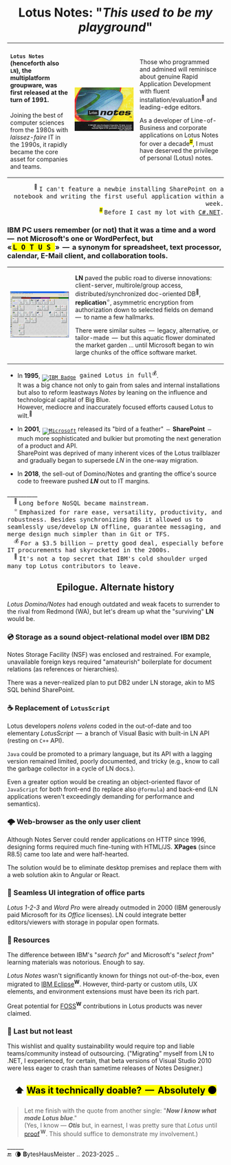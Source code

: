 <h1 align="center">Lotus Notes: "<i>This used to be my playground</i>"</h1>

<table><tr><td>

#### `Lotus Notes` (henceforth also `LN`), the multiplatform groupware, was first released at the turn of 1991. 

Joining the best of computer sciences from the 1980s with _laissez-faire_ IT in the 1990s, it rapidly became the core asset for companies and teams.

</td><td width="30%">
<picture><img alt="&nbsp; Lotus Notes R5 splash screen" src="../../../../../_rsc/_img/af/LN/LotusNotesR5_SplashWin.jpg" title="&nbsp;Splash screen of &#010;Lotus Notes R5"></picture>
</td><td>

Those who programmed and admined will reminisce about genuine Rapid Application Development with fluent installation/evaluation<sup>🙋</sup> and leading-edge editors.

As a developer of Line-of-Business and corporate applications on Lotus Notes for over a decade<sup><mark>#</mark></sup>, I&nbsp;must have deserved the privilege of personal (Lotus) notes.

</td></tr></table>
<div align="right"><sup>🙋</sup> <samp>I can't feature a newbie installing SharePoint on a notebook and writing the first useful application within a week.</samp></div>
<div align="right"><sup><mark>#</mark></sup> <samp>Before I cast my lot with <a href="../../../../../.net">C#.NET</a>.</samp></div>

### IBM PC users remember (or not) that it was a time and a <b>word</b> &thinsp;&mdash;&thinsp; not Microsoft's one or WordPerfect, but <br />«<mark>&thinsp;L<samp>&thinsp;O&thinsp;T&thinsp;U&thinsp;S&thinsp;</samp></mark>» &thinsp;&mdash;&thinsp; a synonym for spreadsheet, text processor, calendar, E-Mail client, and collaboration tools.

<table><tr><td width="30%"><picture><img alt="&nbsp; Lotus Notes R8 workspace"
  src="../../../../../_rsc/_img/af/LN/LN-WS_snapshot(computerwoche.de).jpg" title="Screenshot of casual Lotus Notes R8 workspace&#013;&#010;(source: computerwoche.de)" /></picture>
</td><td>

**LN** paved the public road to diverse innovations: client-server, multirole/group access, distributed/synchronized doc-oriented DB<sup>📜</sup>, **replication**<sup>⭐</sup>, asymmetric encryption from authorization down to selected fields on demand &thinsp;&mdash;&thinsp; to name a few hallmarks.

There were similar suites &thinsp;&mdash;&thinsp; legacy, alternative, or tailor-made &thinsp;&mdash;&thinsp; but this aquatic flower dominated the market garden ... until Microsoft began to win large chunks of the office software market.
  
</td></tr></table>

* In **1995**, <samp><sub>[![IBM Badge](https://img.shields.io/badge/IBM-052FAD?logo=ibm&logoColor=fff&style=for-the-badge)](#)</sub> gained Lotus in full<sup>💰</sup></samp>.\
It was a big chance not only to gain from sales and internal installations but also to reform leastways _Notes_ by leaning on the influence and technological capital of Big Blue.\
However, mediocre and inaccurately focused efforts caused Lotus to wilt.<sup>🍦</sup>

* In **2001**, <samp><sub>[![Microsoft](https://img.shields.io/badge/Microsoft-0078D4?style=for-the-badge&logo=microsoft&logoColor=white)](#)</sub></samp> released its "bird of a feather" &thinsp;<samp>&mdash;</samp>&thinsp; **SharePoint** &thinsp;<samp>&mdash;</samp>&thinsp; much more sophisticated and bulkier but promoting the next generation of a product and API.\
SharePoint was deprived of many inherent vices of the Lotus trailblazer and gradually began to supersede _LN_ in the one-way migration. 

* In **2018**, the sell-out of Domino/Notes and granting the office's source code to freeware pushed **_LN_** out to IT margins.

___________\
&nbsp; &nbsp; <sup>📜</sup> <samp>Long before NoSQL became mainstream.</samp>\
&nbsp; &nbsp; <sup>⭐</sup> <samp>Emphasized for rare ease, versatility, productivity, and robustness. Besides synchronizing DBs it allowed us to seamlessly use/develop LN offline, guarantee messaging, and merge design much simpler than in Git or TFS.</samp>\
&nbsp; &nbsp; <sup>💰</sup> <samp>For a $3.5 billion &mdash; pretty good deal, especially before IT procurements had skyrocketed in the 2000s.</samp>\
&nbsp; &nbsp; <sup>🍦</sup> <samp>It's not a top secret that IBM's cold shoulder urged many top Lotus contributors to leave.</samp>

<h2 align="center">Epilogue. Alternate history</h2>

_Lotus Domino/Notes_ had enough outdated and weak facets to surrender to the rival from Redmond (WA), but let's dream up what the "surviving" **LN** would be.

### 💿 Storage as a sound object-relational model over IBM DB2

Notes Storage Facility (NSF) was enclosed and restrained. For example, unavailable foreign keys required "amateurish" boilerplate for document relations (as references or hierarchies). 

There was a never-realized plan to put DB2 under LN storage, akin to MS SQL behind SharePoint. 

### ☕ Replacement of `LotusScript`

Lotus developers _nolens volens_ coded in the out-of-date and too elementary _LotusScript_ &thinsp;&mdash;&thinsp; a branch of Visual Basic with built-in LN API (resting on `C++` API). 

`Java` could be promoted to a primary language, but its API with a lagging version remained limited, poorly documented, and tricky (e.g., know to call the garbage collector in a cycle of LN docs.).

Even a greater option would be creating an object-oriented flavor of `JavaScript` for both front-end (to replace also `@formula`) and back-end (LN applications weren't exceedingly demanding for performance and semantics).

### 🌩️ Web-browser as the only user client

Although Notes Server could render applications on HTTP since 1996, designing forms required much fine-tuning with HTML/JS. **XPages** (since R8.5) came too late and were half-hearted.

The solution would be to eliminate desktop premises and replace them with a web solution akin to Angular or React. 

### 📎 Seamless UI integration of office parts

_Lotus 1-2-3_ and _Word Pro_ were already outmoded in 2000 (IBM generously paid Microsoft for its _Office_ licenses). LN could integrate better editors/viewers with storage in popular open formats.

### 🏬 Resources

The difference between IBM's "_search for_" and Microsoft's "_select from_" learning materials was notorious. Enough to say.

_Lotus Notes_ wasn't significantly known for things not out-of-the-box, even migrated to [IBM Eclipse](https://en.wikipedia.org/wiki/Eclipse_(software))<sup><b>W</b></sup>. However, third-party or custom utils, UX elements, and environment extensions must have been its rich part.
 
Great potential for [FOSS](https://en.wikipedia.org/wiki/Free_and_open-source_software)<sup><b>W</b></sup> contributions in Lotus products was never claimed.

### 🙋 Last but not least

This wishlist and quality sustainability would require top and liable teams/community instead of outsourcing. 
("Migrating" myself from LN to .NET, I experienced, for certain, that beta versions of Visual Studio&nbsp;2010 were less eager to crash than sametime releases of Notes Designer.)

<h2 align="center">⬆️ <mark>Was it technically doable? &thinsp;&mdash;&thinsp; <b>Absolutely</b> ⚫</mark></h2>

> Let me finish with the quote from another single: "_**Now I know what made Lotus blue**_."\
> (Yes, I know &mdash; **_Otis_** but, in earnest, I was pretty sure that _Lotus_ until [proof](https://en.wikipedia.org/wiki/Now_I_Know_What_Made_Otis_Blue)<sup>&thinsp;<b>W</b></sup>. This should suffice to demonstrate my involvement.)

______\
🔚 &nbsp;🌘 <b>Β</b>ytesHausMeister .. 2023-2025 ..
